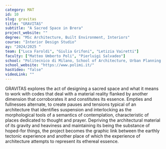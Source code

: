 ```yaml
---
category: MAT
id: 10
slug: gravitas
title: "GRAVITAS"
subtitle: "A Sacred Space in Brera"
project_website: ""
degree: "MSc Architecture, Built Environment, Interiors"
course: "Interior Design Studio"
ay: "2024/2025 "
team: ["Luca Faroldi", "Giulia Grifoni", "Letizia Vairetti"]
faculty: ["Matteo Umberto Poli", "Pierluigi Salvadeo"]
school: "Politecnico di Milano, School of Architecture, Urban Planning and Construction Engineering, Milan, Italia"
school_website: "https://www.polimi.it/"
hasVideo: "false"
videoLink: ""
---
```


GRAVITAS explores the act of designing a sacred space and what it means to work with codes that deal with a material reality flanked by another dimension that corroborates it and constitutes its essence. Empties and fullnesses alternate, to create pauses and tensions typical of an architecture that identifies suspension and interlocking as the morphological tools of a semantics of contemplation, characteristic of places dedicated to thought and prayer. Depriving the architectural material of its gravity and heaviness and maintaining its being the substance of hoped-for things, the project becomes the graphic link between the earthly tectonic experience and another place of which the experience of architecture attempts to represent its ethereal essence.
